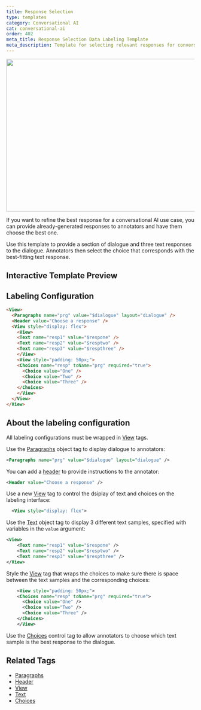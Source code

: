```yaml
---
title: Response Selection
type: templates
category: Conversational AI
cat: conversational-ai
order: 402
meta_title: Response Selection Data Labeling Template
meta_description: Template for selecting relevant responses for conversational AI use cases with Label Studio for your machine learning and data science projects.
---
```


<img src="/images/templates/response-selection.png" alt="" class="gif-border" width="552px" height="408px" />

If you want to refine the best response for a conversational AI use case, you can provide already-generated responses to annotators and have them choose the best one. 

Use this template to provide a section of dialogue and three text responses to the dialogue. Annotators then select the choice that corresponds with the best-fitting text response. 

## Interactive Template Preview

<div id="main-preview"></div>

## Labeling Configuration

```html
<View>  
  <Paragraphs name="prg" value="$dialogue" layout="dialogue" />
  <Header value="Choose a response" />
  <View style="display: flex">
    <View>
    <Text name="resp1" value="$respone" />
    <Text name="resp2" value="$resptwo" />
    <Text name="resp3" value="$respthree" />
    </View>
    <View style="padding: 50px;">
    <Choices name="resp" toName="prg" required="true">
      <Choice value="One" />
      <Choice value="Two" />
  	  <Choice value="Three" />
    </Choices>
    </View>
  </View>
</View>
```

## About the labeling configuration

All labeling configurations must be wrapped in [View](/tags/view.html) tags.

Use the [Paragraphs](/tags/paragraphs.html) object tag to display dialogue to annotators:
```xml
<Paragraphs name="prg" value="$dialogue" layout="dialogue" />
```

You can add a [header](/tags/header.html) to provide instructions to the annotator:
```xml
<Header value="Choose a response" />
```

Use a new [View](/tags/view.html) tag to control the dsiplay of text and choices on the labeling interface:
```xml
  <View style="display: flex">
```

Use the [Text](/tags/text.html) object tag to display 3 different text samples, specified with variables in the `value` argument:
```xml
<View>
    <Text name="resp1" value="$respone" />
    <Text name="resp2" value="$resptwo" />
    <Text name="resp3" value="$respthree" />
</View>
```

Style the [View](/tags/view.html) tag that wraps the choices to make sure there is space between the text samples and the corresponding choices:
```xml
    <View style="padding: 50px;">
    <Choices name="resp" toName="prg" required="true">
      <Choice value="One" />
      <Choice value="Two" />
  	  <Choice value="Three" />
    </Choices>
    </View>
```
Use the [Choices](/tags/choices.html) control tag to allow annotators to choose which text sample is the best response to the dialogue.

## Related Tags

- [Paragraphs](/tags/paragraphs.html)
- [Header](/tags/header.html)
- [View](/tags/view.html)
- [Text](/tags/text.html)
- [Choices](/tags/choices.html)